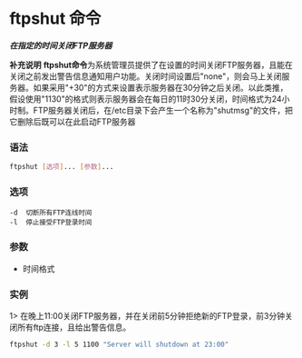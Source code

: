 # ftpshut 命令
***在指定的时间关闭FTP服务器***

**补充说明**
**ftpshut命令**为系统管理员提供了在设置的时间关闭FTP服务器，且能在关闭之前发出警告信息通知用户功能。关闭时间设置后"none"，则会马上关闭服务器。如果采用"+30"的方式来设置表示服务器在30分钟之后关闭。以此类推，假设使用"1130"的格式则表示服务器会在每日的11时30分关闭，时间格式为24小时制。FTP服务器关闭后，在/etc目录下会产生一个名称为"shutmsg"的文件，把它删除后既可以在此启动FTP服务器

### 语法
```bash
ftpshut [选项]... [参数]...
```

### 选项
```
-d	切断所有FTP连线时间
-l	停止接受FTP登录时间
```

### 参数
- 时间格式

### 实例
1> 在晚上11:00关闭FTP服务器，并在关闭前5分钟拒绝新的FTP登录，前3分钟关闭所有ftp连接，且给出警告信息。
```bash
ftpshut -d 3 -l 5 1100 "Server will shutdown at 23:00"
```
